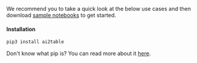 We recommend you to take a quick look at the below use cases and then download <a href="https://ai2table.github.io/samples/" target="_blank">sample notebooks</a> to get started. 

#### Installation 

```markdown
pip3 install ai2table
```

Don't know what pip is? You can read more about it <a href="https://pip.pypa.io/en/stable/quickstart/" target="_blank">here</a>. 
